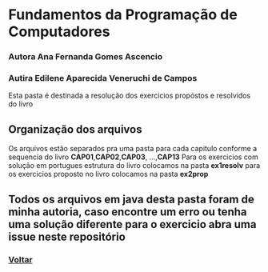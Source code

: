 # Fundamentos da Programação de Computadores

### Autora Ana Fernanda Gomes Ascencio

### Autira Edilene Aparecida Veneruchi de Campos

Esta pasta é destinada a resolução dos exercicios propóstos e resolvidos do livro

## Organização dos arquivos
  
Os arquivos estão separados pra uma pasta para cada capitulo conforme a sequencia do livro **CAP01**,**CAP02**,**CAP03**, ...,**CAP13**
Para os exercicios com solução em portugues estrutura do livro colocamos na pasta **ex1resolv**
para os exercicios proposto no livro colocamos na pasta **ex2prop**

## Todos os arquivos em java desta pasta foram de minha autoria, caso encontre um erro ou tenha uma solução diferente para o exercicio abra uma issue neste repositório

### [Voltar](../README.md)
